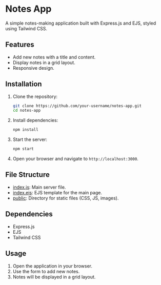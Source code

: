 # Notes App

A simple notes-making application built with Express.js and EJS, styled using Tailwind CSS.

## Features

- Add new notes with a title and content.
- Display notes in a grid layout.
- Responsive design.

## Installation

1. Clone the repository:
    ```bash
    git clone https://github.com/your-username/notes-app.git
    cd notes-app
    ```

2. Install dependencies:
    ```bash
    npm install
    ```

3. Start the server:
    ```bash
    npm start
    ```

4. Open your browser and navigate to `http://localhost:3000`.

## File Structure

- [index.js](http://_vscodecontentref_/0): Main server file.
- [index.ejs](http://_vscodecontentref_/1): EJS template for the main page.
- [public](http://_vscodecontentref_/2): Directory for static files (CSS, JS, images).

## Dependencies

- Express.js
- EJS
- Tailwind CSS

## Usage

1. Open the application in your browser.
2. Use the form to add new notes.
3. Notes will be displayed in a grid layout.

